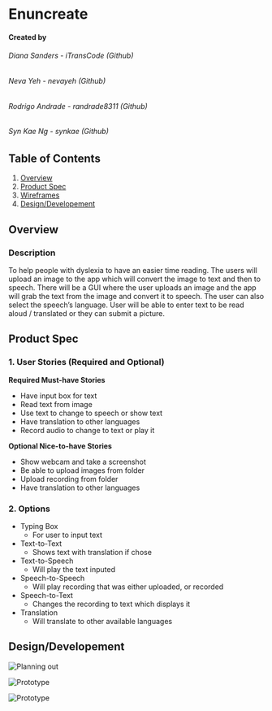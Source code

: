 # Enuncreate

#### Created by

###### Diana Sanders - iTransCode (Github)
###### Neva Yeh - nevayeh (Github)
###### Rodrigo Andrade - randrade8311 (Github)
###### Syn Kae Ng - synkae (Github)

## Table of Contents
1. [Overview](#Overview)
1. [Product Spec](#Product-Spec)
1. [Wireframes](#Wireframes)
2. [Design/Developement](#Design/Developement)

## Overview

### Description

To help people with dyslexia to have an easier time reading. The users will upload an image to the app which will convert the image to text and then to speech. There will be a GUI where the user uploads an image and the app will grab the text from the image and convert it to speech. The user can also select the speech’s language. User will be able to enter text to be read aloud / translated or they can submit a picture.

## Product Spec

### 1. User Stories (Required and Optional)

**Required Must-have Stories**
* Have input box for text
* Read text from image
* Use text to change to speech or show text
* Have translation to other languages
* Record audio to change to text or play it 

**Optional Nice-to-have Stories**

* Show webcam and take a screenshot
* Be able to upload images from folder
* Upload recording from folder
* Have translation to other languages

### 2. Options

* Typing Box
   * For user to input text
* Text-to-Text
   * Shows text with translation if chose
* Text-to-Speech
    * Will play the text inputed
* Speech-to-Speech
    * Will play recording that was either uploaded, or recorded
* Speech-to-Text
    * Changes the recording to text which displays it
* Translation
    * Will translate to other available languages


## Design/Developement

![Planning out](planning.png) 

![Prototype](prototype1.png)

![Prototype](prototype2.png)

